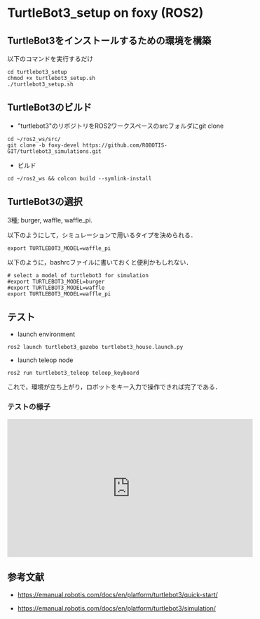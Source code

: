 # TurtleBot3_setup on foxy (ROS2)

## TurtleBot3をインストールするための環境を構築
以下のコマンドを実行するだけ
```bash:
cd turtlebot3_setup
chmod +x turtlebot3_setup.sh
./turtlebot3_setup.sh
```

## TurtleBot3のビルド
- "turtlebot3"のリポジトリをROS2ワークスペースのsrcフォルダにgit clone
```
cd ~/ros2_ws/src/
git clone -b foxy-devel https://github.com/ROBOTIS-GIT/turtlebot3_simulations.git
```
- ビルド
```
cd ~/ros2_ws && colcon build --symlink-install
```

## TurtleBot3の選択
3種; burger, waffle, waffle_pi.

以下のようにして，シミュレーションで用いるタイプを決められる．
```
export TURTLEBOT3_MODEL=waffle_pi
```

以下のように，bashrcファイルに書いておくと便利かもしれない．
```
# select a model of turtlebot3 for simulation
#export TURTLEBOT3_MODEL=burger
#export TURTLEBOT3_MODEL=waffle
export TURTLEBOT3_MODEL=waffle_pi
```

## テスト
- launch environment
```
ros2 launch turtlebot3_gazebo turtlebot3_house.launch.py
```
- launch teleop node
```
ros2 run turtlebot3_teleop teleop_keyboard
```

これで，環境が立ち上がり，ロボットをキー入力で操作できれば完了である．

### テストの様子

<iframe width="560" height="315" src="https://www.youtube.com/embed/Tq450KJKtyQ" title="YouTube video player" frameborder="0" allow="accelerometer; autoplay; clipboard-write; encrypted-media; gyroscope; picture-in-picture" allowfullscreen></iframe>

## 参考文献
- https://emanual.robotis.com/docs/en/platform/turtlebot3/quick-start/

- https://emanual.robotis.com/docs/en/platform/turtlebot3/simulation/